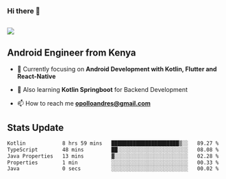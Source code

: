 ### Hi there 👋
<h2 align="left"><img src="https://readme-typing-svg.herokuapp.com?color='blue'&lines=I'm+Andrew+Opollo😊;Welcome+to+my+Github😜"> </h2>

## Android Engineer from Kenya


- 🌱 Currently focusing on **Android Development with Kotlin, Flutter and React-Native**

- 🔭 Also learning **Kotlin Springboot** for Backend Development

- 📫 How to reach me **opolloandres@gmail.com**


## Stats Update
<!--START_SECTION:waka-->

```txt
Kotlin            8 hrs 59 mins   ██████████████████████▒░░   89.27 %
TypeScript        48 mins         ██░░░░░░░░░░░░░░░░░░░░░░░   08.08 %
Java Properties   13 mins         ▓░░░░░░░░░░░░░░░░░░░░░░░░   02.28 %
Properties        1 min           ░░░░░░░░░░░░░░░░░░░░░░░░░   00.33 %
Java              0 secs          ░░░░░░░░░░░░░░░░░░░░░░░░░   00.02 %
```

<!--END_SECTION:waka-->


